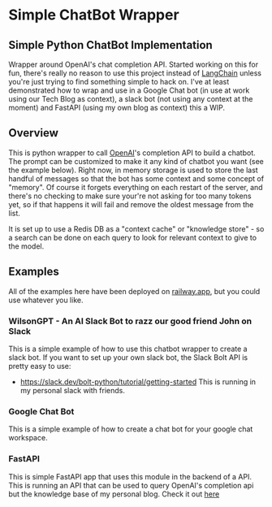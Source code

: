 # Simple ChatBot Wrapper
## Simple Python ChatBot Implementation
Wrapper around OpenAI's chat completion API. Started working on this for fun, there's
really no reason to use this project instead of [LangChain](https://docs.langchain.com/docs/)
unless you're just trying to find something simple to hack on. I've at least demonstrated
how to wrap and use in a Google Chat bot (in use at work using our Tech Blog as
context), a slack bot (not using any context at the moment) and FastAPI (using my own
blog as context) this a WIP.

## Overview
This is python wrapper to call [OpenAI](https://platform.openai.com/docs/quickstart)'s
completion API to build a chatbot. The prompt can be customized to make it any kind of
chatbot you want (see the example below). Right now, in memory storage is used to store
the last handful of messages so that the bot has some context and some concept of "memory".
Of course it forgets everything on each restart of the server, and there's no checking
to make sure your're not asking for too many tokens yet, so if that happens it will
fail and remove the oldest message from the list.

It is set up to use a Redis DB as a "context cache" or "knowledge store" - so a search
can be done on each query to look for relevant context to give to the model.

## Examples
All of the examples here have been deployed on [railway.app](railway.app), but you
could use whatever you like.

### WilsonGPT - An AI Slack Bot to razz our good friend John on Slack
This is a simple example of how to use this chatbot wrapper to create a slack bot.
If you want to set up your own slack bot, the Slack Bolt API is pretty easy to
use: 
- https://slack.dev/bolt-python/tutorial/getting-started
This is running in my personal slack with friends.

### Google Chat Bot
This is a simple example of how to create a chat bot for your google chat workspace.

### FastAPI
This is simple FastAPI app that uses this module in the backend of a API. This is running
an API that can be used to query OpenAI's completion api but the knowledge base of my
personal blog. Check it out [here](https://heathblogbot.up.railway.app/docs)
